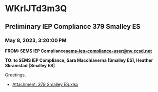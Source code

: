 # WKrlJTd3m3Q
## Preliminary IEP Compliance 379 Smalley ES
### May 8, 2023, 3:20:00 PM
**FROM: SEMS IEP Compliance<sems-iep-compliance-user@nv.ccsd.net>**

**TO: to SEMS IEP Compliance, Sara Macchiaverna [Smalley ES], Heather Skramstad [Smalley ES]**


Greetings, 

 





* [Attachment: 379 Smalley ES.xlsx](WKrlJTd3m3Q-attachment-1.xlsx)
